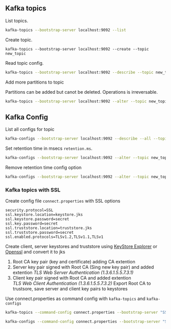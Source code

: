 ## Kafka topics


List topics.

```bash
kafka-topics --bootstrap-server localhost:9092 --list
```

Create topic.

```bahs
kafka-topics --bootstrap-server localhost:9092 --create --topic new_topic
```

Read topic config.

```bash
kafka-topics --bootstrap-server localhost:9092 --describe --topic new_topic
```

Add more partitions to topic

Partitions can be added but canot be deleted. Operations is irreversable.

```bash
kafka-topics --bootstrap-server localhost:9092 --alter --topic new_topic --partitions 4
```

## Kafka Config


List all configs for topic

```bash
kafka-configs --bootstrap-server localhost:9092 --describe --all --topic new_topic
```

Set retention time in msecs `retention.ms`.

```bash
kafka-configs --bootstrap-server localhost:9092 --alter --topic new_topic --add-config retention.ms=10000
```

Remove retention time config option

```bash
kafka-configs --bootstrap-server localhost:9092 --alter --topic new_topic --delete-config retention.ms
```

### Kafka topics with SSL

Create config file `connect.properties` with SSL options

```properties
security.protocol=SSL
ssl.keystore.location=keystore.jks
ssl.keystore.password=secret
ssl.key.password=secret
ssl.truststore.location=truststore.jks
ssl.truststore.password=secret
ssl.enabled.protocols=TLSv1.2,TLSv1.1,TLSv1
```

Create client, server keystores and truststore using [KeyStore Explorer](https://keystore-explorer.org/) or [Openssl](https://github.com/iliadmitriev/openssl-scripts) and convert it to jks
1. Root CA key pair (key and certificate) adding CA extention 
2. Server key pair signed with Root CA (Sing new key pair) and added extention *TLS Web Server Authentication (1.3.6.1.5.5.7.3.1)*
3. Client key pair signed with Root CA and added extention *TLS Web Client Authentication  (1.3.6.1.5.5.7.3.2)*
Export Root CA to trustsore,  save server and client key pairs to keystores

Use connect.properties as command config with  `kafka-topics` and `kafka-configs`
```bash
kafka-topics --command-config connect.properties --bootstrap-server "SSL://localhost:9093" --list
```

```bash
kafka-configs --command-config connect.properties --bootstrap-server "SSL://localhost:9093" --describe --all --topic new_topic
```